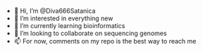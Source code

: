 - 👋 Hi, I’m @Diva666Satanica
- 👀 I’m interested in everything new
- 🌱 I’m currently learning bioinformatics
- 💞️ I’m looking to collaborate on sequencing genomes
- 📫 For now, comments on my repo is the best way to reach me

<!---
Diva666Satanica/Diva666Satanica is a ✨ special ✨ repository because its `README.md` (this file) appears on your GitHub profile.
You can click the Preview link to take a look at your changes.
--->
